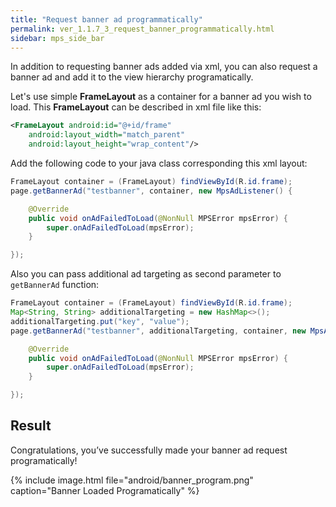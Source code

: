 ```yaml
---
title: "Request banner ad programmatically"
permalink: ver_1.1.7_3_request_banner_programmatically.html
sidebar: mps_side_bar
---
```

In addition to requesting banner ads added via xml, you can also request a banner ad and add it to the view hierarchy programatically.

Let's use simple **FrameLayout** as a container for a banner ad you wish to load. This **FrameLayout** can be described in xml file like this:

```xml
<FrameLayout android:id="@+id/frame"
	android:layout_width="match_parent"
	android:layout_height="wrap_content"/>
```

Add the following code to your java class corresponding this xml layout:

```java
FrameLayout container = (FrameLayout) findViewById(R.id.frame);
page.getBannerAd("testbanner", container, new MpsAdListener() {

	@Override
	public void onAdFailedToLoad(@NonNull MPSError mpsError) {
		super.onAdFailedToLoad(mpsError);
	}

});
```

Also you can pass additional ad targeting as second parameter to `getBannerAd` function:

```java
FrameLayout container = (FrameLayout) findViewById(R.id.frame);
Map<String, String> additionalTargeting = new HashMap<>();
additionalTargeting.put("key", "value");
page.getBannerAd("testbanner", additionalTargeting, container, new MpsAdListener() {

	@Override
	public void onAdFailedToLoad(@NonNull MPSError mpsError) {
		super.onAdFailedToLoad(mpsError);
	}

});
```

## Result

Congratulations, you’ve successfully made your banner ad request programatically!

{% include image.html file="android/banner_program.png" caption="Banner Loaded Programatically" %}
